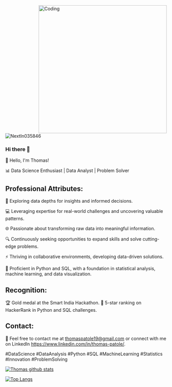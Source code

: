 <img align="right" alt="Coding" width="400" src="https://user-images.githubusercontent.com/74038190/229223263-cf2e4b07-2615-4f87-9c38-e37600f8381a.gif">
<p align="left"> <img src="https://komarev.com/ghpvc/?username=NextIn035846&label=Profile%20views&color=0e75b6&style=flat" alt="NextIn035846" /> </p>

### Hi there 👋

👋 Hello, I'm Thomas!

📊 Data Science Enthusiast | Data Analyst | Problem Solver

## Professional Attributes:

🔬 Exploring data depths for insights and informed decisions.

💻 Leveraging expertise for real-world challenges and uncovering valuable patterns.

🌐 Passionate about transforming raw data into meaningful information.

🔍 Continuously seeking opportunities to expand skills and solve cutting-edge problems.

⚡️ Thriving in collaborative environments, developing data-driven solutions.

🔬 Proficient in Python and SQL, with a foundation in statistical analysis, machine learning, and data visualization.

## Recognition:

🏆 Gold medal at the Smart India Hackathon.
🌟 5-star ranking on HackerRank in Python and SQL challenges.

## Contact:

📩 Feel free to contact me at thomaspatole19@gmail.com or connect with me on LinkedIn https://www.linkedin.com/in/thomas-patole/.

#DataScience #DataAnalysis #Python #SQL #MachineLearning #Statistics #Innovation #ProblemSolving

[![Thomas github stats](https://github-readme-stats.vercel.app/api?username=NextIn035846&count_private=true&show_icons=true&theme=radical&hide_rank=false)](https://github.com/anuraghazra/github-readme-stats)


[![Top Langs](https://github-readme-stats.vercel.app/api/top-langs/?username=NextIn035846)](https://github.com/NextIn035846/github-readme-stats)
